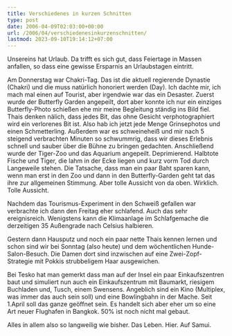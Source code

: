 ```yaml
---
title: Verschiedenes in kurzen Schnitten
type: post
date: 2006-04-09T02:03:00+00:00
url: /2006/04/verschiedenesinkurzenschnitten/
lastmod: 2023-09-10T19:14:12+07:00
---
```

Unsereins hat Urlaub. Da trifft es sich gut, dass Feiertage in Massen anfallen, so dass eine gewisse Ersparnis an Urlaubstagen eintritt.

Am Donnerstag war Chakri-Tag. Das ist die aktuell regierende Dynastie (Chakri) und die muss natürlich honoriert werden (Day). Ich dachte mir, ich mach mal einen auf Tourist, aber irgendwie war das ein Desaster. Zuerst wurde der Butterfly Garden angepeilt, dort aber konnte ich nur ein einziges Butterfly-Photo schießen ehe mir meine Begleitung ständig ins Bild fiel. Thais denken nälich, dass jedes Bit, das ohne Gesicht verphotographiert wird ein verlorenes Bit ist. Also hab ich jetzt jede Menge Grinsephotos und einen Schmetterling. Außerdem war es schweineheiß und mir nach 5 steigend verbrachten Minuten so schwummrig, dass wir dieses Erlebnis schnell und sauber über die Bühne zu bringen gedachten. Anschließend wurde der Tiger-Zoo und das Aquarium angepeilt. Deprimierend. Halbtote Fische und Tiger, die lahm in der Ecke liegen und kurz vorm Tod durch Langeweile stehen. Die Tatsache, dass man ein paar Baht sparen kann, wenn man erst in den Zoo und dann in den Butterfly-Garden geht tat das ihre zur allgemeinen Stimmung. Aber tolle Aussicht von da oben. Wirklich. Tolle Aussicht.

Nachdem das Tourismus-Experiment in den Schweiß gefallen war verbrachte ich dann den Freitag eher schlafend. Auch das sehr ereignisreich. Wenigstens kann die Klimaanlage im Schlafgemache die derzeitigen 35 Außengrade nach Celsius halbieren.

Gestern dann Hausputz und noch ein paar nette Thais kennen lernen und schon sind wir bei Sonntag (also heute) und dem wöchentlichen Hunde-Salon-Besuch. Die Damen dort sind inzwischen auf eine Zwei-Zopf-Strategie mit Pokkis strubbeligem Haar ausgewichen.

Bei Tesko hat man gemerkt dass man auf der Insel ein paar Einkaufszentren baut und simuliert nun auch ein Einkaufszentrum mit Baumarkt, riesigem Buchladen und, Tusch, einem Swensens. Angeblich sind ein Kino (Multiplex, was immer das auch sein soll) und eine Bowlingbahn in der Mache. Seit 1.April soll das ganze geöffnet sein. Es handelt sich aber eher um so eine Art neuer Flughafen in Bangkok. 50% ist noch nicht mal gebaut.

Alles in allem also so langweilig wie bisher. Das Leben. Hier. Auf Samui.
